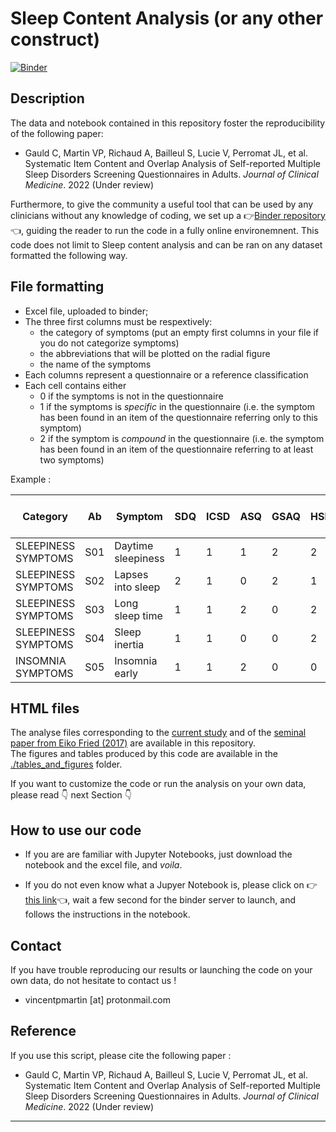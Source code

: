 # Sleep Content Analysis (or any other construct)

[![Binder](https://mybinder.org/badge_logo.svg)](https://mybinder.org/v2/gh/Soralsei/pdp_interactive_notebook/HEAD)

## Description
The data and notebook contained in this repository foster the reproducibility of the following paper: 

* Gauld C, Martin VP, Richaud A, Bailleul S, Lucie V, Perromat JL, et al. Systematic Item Content and Overlap Analysis of Self-reported Multiple Sleep Disorders Screening Questionnaires in Adults. *Journal of Clinical Medicine*. 2022 (Under review) 


Furthermore, to give the community a useful tool that can be used by any clinicians without any knowledge of coding, we set up a 👉[Binder repository](https://mybinder.org/v2/gh/Soralsei/pdp_interactive_notebook/HEAD)👈, guiding the reader to run the code in a fully online environemnent. This code does not limit to Sleep content analysis and can be ran on any dataset formatted the following way.


## File formatting
* Excel file, uploaded to binder;
* The three first columns must be respextively:
   * the category of symptoms (put an empty first columns in your file if you do not categorize symptoms)
   * the abbreviations that will be plotted on the radial figure
   * the name of the symptoms
* Each columns represent a questionnaire or a reference classification
* Each cell contains either 
   * 0 if the symptoms is not in the questionnaire
   * 1 if the symptoms is *specific* in the questionnaire (i.e. the symptom has been found in an item of the questionnaire referring only to this symptom)
   * 2 if the symptom is *compound* in the questionnaire (i.e. the symptom has been found in an item of the questionnaire referring to at least two symptoms)


Example : 

| Category | Ab  | Symptom | SDQ | ICSD | ASQ | GSAQ | HSDQ | PSQI | Sleep50 | DSM | SDS-CL-25 | ISDI | SDS-CL-17 | BNSQ | OSQ | SSC |
| --- | --- | --- | --- | --- | --- | --- | --- | --- | --- | --- | --- | --- | --- | --- | --- | --- |
| SLEEPINESS SYMPTOMS | S01 | Daytime sleepiness | 1   | 1   | 1   | 2   | 2   | 1   | 1   | 1   | 2   | 1   | 2   | 1   | 1   | 1   |
| SLEEPINESS SYMPTOMS | S02 | Lapses into sleep | 2   | 1   | 0   | 2   | 1   | 0   | 1   | 1   | 1   | 1   | 1   | 1   | 0   | 1   |
| SLEEPINESS SYMPTOMS | S03 | Long sleep time | 1   | 1   | 2   | 0   | 2   | 2   | 0   | 1   | 0   | 0   | 0   | 2   | 2   | 0   |
| SLEEPINESS SYMPTOMS | S04 | Sleep inertia | 1   | 1   | 0   | 0   | 2   | 0   | 0   | 1   | 0   | 1   | 0   | 1   | 0   | 0   |
| INSOMNIA SYMPTOMS | S05 | Insomnia early | 1   | 1   | 2   | 0   | 0   | 2   | 1   | 1   | 1   | 1   | 1   | 1   | 1   | 1   |


## HTML files
The analyse files corresponding to the [current study](https://raw.githack.com/vincentpmartin/sleep-content-analysis/main/results_notebook_html/GauldMartin2022.html) and of the [seminal paper from Eiko Fried (2017)](https://raw.githack.com/vincentpmartin/sleep-content-analysis/main/results_notebook_html/Fried2017.html) are available in this repository. <br>
The figures and tables produced by this code are available in the [./tables_and_figures](./tables_and_figures) folder. 

If you want to customize the code or run the analysis on your own data, please read 👇 next Section 👇

## How to use our code

* If you are are familiar with Jupyter Notebooks, just download the notebook and the excel file, and *voila*.

* If you do not even know what a Jupyer Notebook is, please click on 👉[this link](https://mybinder.org/v2/gh/vincentpmartin/sleep-content-analysis/main?labpath=jupyter_notebook_sleep_content_analysis.ipynb)👈, wait a few second for the binder server to launch, and follows the instructions in the notebook. 

## Contact
If you have trouble reproducing our results or launching the code on your own data, do not hesitate to contact us !
* vincentpmartin [at] protonmail.com

## Reference
If you use this script, please cite the following paper : 
* Gauld C, Martin VP, Richaud A, Bailleul S, Lucie V, Perromat JL, et al. Systematic Item Content and Overlap Analysis of Self-reported Multiple Sleep Disorders Screening Questionnaires in Adults. *Journal of Clinical Medicine*. 2022 (Under review)
 
---
